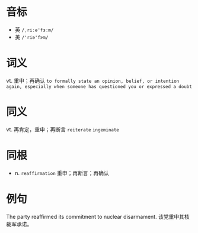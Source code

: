 # 音标

- 英 `/ˌriːə'fɜːm/`
- 美 `/'riə'fɝm/`

# 词义

vt. 重申；再确认
`to formally state an opinion, belief, or intention again, especially when someone has questioned you or expressed a doubt`

# 同义

vt. 再肯定，重申；再断言
`reiterate` `ingeminate`

# 同根

- n. `reaffirmation` 重申；再断言；再确认

# 例句

The party reaffirmed its commitment to nuclear disarmament.
该党重申其核裁军承诺。


